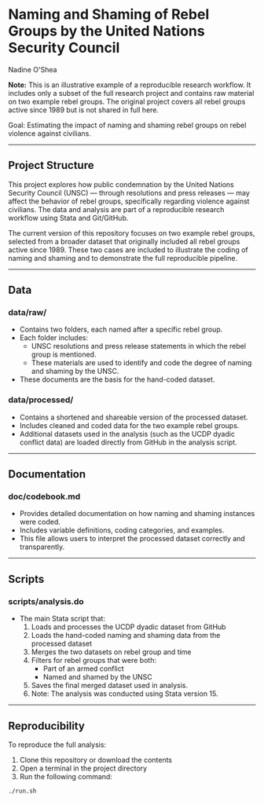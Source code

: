 # Naming and Shaming of Rebel Groups by the United Nations Security Council  
Nadine O'Shea

**Note:** This is an illustrative example of a reproducible research workflow. It includes only a subset of the full research project and contains raw material on two example rebel groups. The original project covers all rebel groups active since 1989 but is not shared in full here.

Goal: Estimating the impact of naming and shaming rebel groups on rebel violence against civilians.

---

## Project Structure

This project explores how public condemnation by the United Nations Security Council (UNSC) — through resolutions and press releases — may affect the behavior of rebel groups, specifically regarding violence against civilians. The data and analysis are part of a reproducible research workflow using Stata and Git/GitHub.

The current version of this repository focuses on two example rebel groups, selected from a broader dataset that originally included all rebel groups active since 1989. These two cases are included to illustrate the coding of naming and shaming and to demonstrate the full reproducible pipeline.

---

## Data

### data/raw/
- Contains two folders, each named after a specific rebel group.
- Each folder includes:
  - UNSC resolutions and press release statements in which the rebel group is mentioned.
  - These materials are used to identify and code the degree of naming and shaming by the UNSC.
- These documents are the basis for the hand-coded dataset.

### data/processed/
- Contains a shortened and shareable version of the processed dataset.
- Includes cleaned and coded data for the two example rebel groups.
- Additional datasets used in the analysis (such as the UCDP dyadic conflict data) are loaded directly from GitHub in the analysis script.

---

## Documentation

### doc/codebook.md
- Provides detailed documentation on how naming and shaming instances were coded.
- Includes variable definitions, coding categories, and examples.
- This file allows users to interpret the processed dataset correctly and transparently.

---

## Scripts

### scripts/analysis.do
- The main Stata script that:
  1. Loads and processes the UCDP dyadic dataset from GitHub
  2. Loads the hand-coded naming and shaming data from the processed dataset
  3. Merges the two datasets on rebel group and time
  4. Filters for rebel groups that were both:
     - Part of an armed conflict
     - Named and shamed by the UNSC
  5. Saves the final merged dataset used in analysis.
  6. Note: The analysis was conducted using Stata version 15.

---

## Reproducibility

To reproduce the full analysis:

1. Clone this repository or download the contents  
2. Open a terminal in the project directory  
3. Run the following command:

```bash
./run.sh

